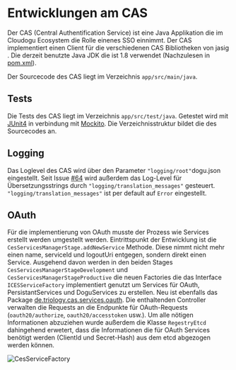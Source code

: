 # Entwicklungen am CAS
Der CAS (Central Authentification Service) ist eine Java Applikation die im Cloudogu Ecosystem die Rolle einenes SSO einnimmt.
Der CAS implementiert einen Client für die verschiedenen CAS Bibliotheken von jasig . Die derzeit benutzte Java JDK die ist 1.8 verwendet (Nachzulesen in [pom.xml](../app/pom.xml)).

Der Sourcecode des CAS liegt im Verzeichnis `app/src/main/java`.

## Tests
Die Tests des CAS liegt im Verzeichnis `app/src/test/java`. Getestet wird mit [JUnit4](https://junit.org/junit5/docs/current/user-guide/#writing-tests) in verbindung mit [Mockito](https://javadoc.io/doc/org.mockito/mockito-core/latest/org/mockito/Mockito.html). Die Verzeichnisstruktur bildet die des Sourcecodes an.

## Logging
Das Loglevel des CAS wird über den Parameter `"logging/root"`dogu.json eingestellt. Seit Issue [#64](https://github.com/cloudogu/cas/pull/66) wird außerdem das Log-Level für Übersetzungsstrings durch `"logging/translation_messages"` gesteuert. `"logging/translation_messages"` ist per default auf `Error` eingestellt.

## OAuth
Für die implementierung von OAuth musste der Prozess wie Services erstellt werden umgestellt werden. Eintrittspunkt der Entwicklung ist die `CesServicesManagerStage.addNewService` Methode. Diese nimmt nicht mehr einen name, serviceId und logoutUri entgegen, sondern direkt einen Service. Ausgehend davon werden in den beiden Stages `CesServicesManagerStageDevelopment` und `CesServicesManagerStageProductive` die neuen Factories die das Interface `ICESServiceFactory` implementiert genutzt um Services für OAuth, PersistantServices und DoguServices zu erstellen.
Neu ist ebenfalls das Package [de.triology.cas.services.oauth](../app/src/main/java/de/triology/cas/services/oauth). Die enthaltenden Controller verwalten die Requests an die Endpunkte für OAuth-Requests (`oauth20/authorize`, `oauth20/accesstoken` usw.). Um alle nötigen Informationen abzuziehen wurde außerdem die Klasse `RegestryEtcd` dahingehend erwetert, dass die Informationen die für OAuth Services benötigt werden (ClientId und Secret-Hash) aus dem etcd abgezogen werden können.

<!---
https://stackoverflow.com/questions/32203610/how-to-integrate-uml-diagrams-into-gitlab-or-github

![alternative text](http://www.plantuml.com/plantuml/proxy?cache=no&src=https://raw.https://github.com/cloudogu/cas/master/docs/diagramms/classdiagramm_cesservicefactory.txt)
-->
![CesServiceFactory](http://www.plantuml.com/plantuml/png/ZPDlRnCn3CPVaq_Xbq2vVG0qeKqhI9DODr6-W9VpNIEbIHKxPQFik-DmAMjtXTkzIFFdzzZMO_U21PFajJSk2AKEBS7r5V6IqjPP-e9MOdg4dG6OVQEU7dHnh2Ir5G6R28KMzADUl7rNu1qBYhDFq9FCgSFinJmPOpqoWoQOnpwFaXmHjvTPLYFaJJFa-_DwvHq5gSoHkDxDKR28Paj9BlIbc0MkoO1-1tVNBGLndQCql8mTA5JT3iWDRiw701zW-FrKc4lH_NqMubFby0q6x2ajHTUTcM7RFlkcWl_oTocssOhR7YcBi9pkAB5ZmMSx6duCTfLYS3zf7yyqYTPn-_VyVOMoY5zZq2IV7rG_LSISjkJZPar1j0eNN4atHDOYzFMW6UPWfePlxAivOVNvhwOP3y0aNYTgWcwQzo_duoDGiBZXx5680Rs7GDOIe_Aj4iRymusQUwfVa_89fyra1ZXhchDJzhvEENOaCp5qrJE9zKyENBjhGjIJfquWTY_KPXLzou2Gg4iKB1Kzmhu165gm641Mf41CPEwpywqIDGOWAmItgDs7cCe-KPyzfZrXI6EK2io5xlBQ_mO0)